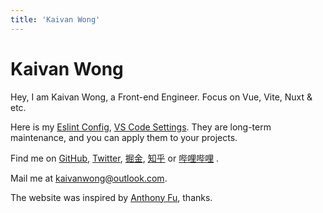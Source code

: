 ```yaml
---
title: 'Kaivan Wong'
---
```


# Kaivan Wong

Hey, I am Kaivan Wong, a Front-end Engineer. Focus on Vue, Vite, Nuxt & etc.

Here is my [Eslint Config](https://github.com/kaivanwong/eslint-config), [VS Code Settings](https://github.com/kaivanwong/vscode-settings).  They are long-term maintenance, and you can apply them to your projects. 

Find me on [<span i-simple-icons-github ></span> GitHub](https://github.com/kaivanwong), [<span  i-simple-icons-twitter ></span> Twitter](https://twitter.com/kaivan_wong), [<span i-simple-icons-red></span> 掘金](https://juejin.cn/user/1099167360882414), [<span i-simple-icons-zhihu></span> 知乎](https://www.zhihu.com/people/kaivanwong) or [<span i-simple-icons-bilibili></span> 哔哩哔哩](https://space.bilibili.com/190014206) .

Mail me at [<span i-simple-icons-microsoftoutlook></span> kaivanwong@outlook.com](mailto:kaivanwong@outlook.com).

The website was inspired by [Anthony Fu](https://antfu.me/), thanks.
